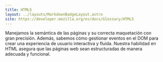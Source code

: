 ```yaml
---
title: HTML5
layout: ../layouts/MarkdownBadgeLayout.astro
site: https://developer.mozilla.org/es/docs/Glossary/HTML5
---
```


Manejamos la semántica de las páginas y su correcta maquetación con gran precisión. Además, sabemos cómo gestionar eventos en el DOM para crear una experiencia de usuario interactiva y fluida. Nuestra habilidad en HTML asegura que las páginas web sean estructuradas de manera adecuada y funcional.